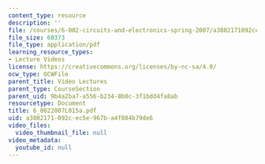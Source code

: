 ```yaml
---
content_type: resource
description: ''
file: /courses/6-002-circuits-and-electronics-spring-2007/a3802171092cec5e967ba4f084b79de6_6_0022007L015a.pdf
file_size: 60373
file_type: application/pdf
learning_resource_types:
- Lecture Videos
license: https://creativecommons.org/licenses/by-nc-sa/4.0/
ocw_type: OCWFile
parent_title: Video Lectures
parent_type: CourseSection
parent_uid: 9b4a2ba7-a556-b234-8b0c-3f1bdd4fa8ab
resourcetype: Document
title: 6_0022007L015a.pdf
uid: a3802171-092c-ec5e-967b-a4f084b79de6
video_files:
  video_thumbnail_file: null
video_metadata:
  youtube_id: null
---
```

